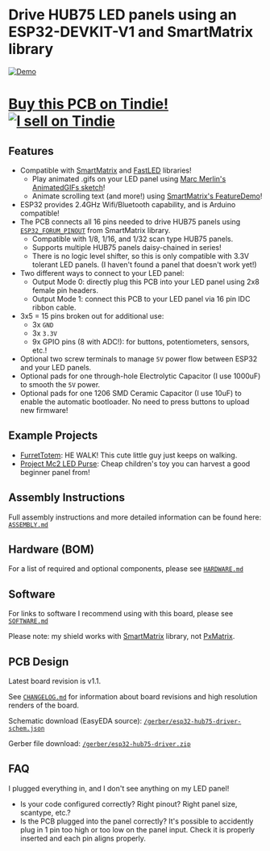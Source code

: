 # Drive HUB75 LED panels using an ESP32-DEVKIT-V1 and SmartMatrix library
[![Demo](https://github.com/rorosaurus/esp32-hub75-driver/raw/master/images/demo.gif)](https://www.youtube.com/watch?v=UengvMiGzF8)

# [Buy this PCB on Tindie! ![I sell on Tindie](https://github.com/rorosaurus/esp32-hub75-driver/raw/master/images/tindie.png)](https://www.tindie.com/products/18357/)

## Features

* Compatible with [SmartMatrix](https://github.com/pixelmatix/SmartMatrix/tree/teensylc) and [FastLED](https://github.com/FastLED/FastLED) libraries!
  * Play animated .gifs on your LED panel using [Marc Merlin's AnimatedGIFs sketch](https://github.com/marcmerlin/AnimatedGIFs)!
  * Animate scrolling text (and more!) using [SmartMatrix's FeatureDemo](https://github.com/pixelmatix/SmartMatrix/tree/teensylc/examples/FeatureDemo)!
* ESP32 provides 2.4GHz Wifi/Bluetooth capability, and is Arduino compatible!
* The PCB connects all 16 pins needed to drive HUB75 panels using [`ESP32_FORUM_PINOUT`](https://github.com/pixelmatix/SmartMatrix/blob/teensylc/src/MatrixHardware_ESP32_V0.h#L37) from SmartMatrix library.
  * Compatible with 1/8, 1/16, and 1/32 scan type HUB75 panels.
  * Supports multiple HUB75 panels daisy-chained in series!
  * There is no logic level shifter, so this is only compatible with 3.3V tolerant LED panels. (I haven't found a panel that doesn't work yet!)
* Two different ways to connect to your LED panel:
  * Output Mode 0: directly plug this PCB into your LED panel using 2x8 female pin headers.
  * Output Mode 1: connect this PCB to your LED panel via 16 pin IDC ribbon cable.
* 3x5 = 15 pins broken out for additional use: 
  * 3x `GND`
  * 3x `3.3V`
  * 9x GPIO pins (8 with ADC!): for buttons, potentiometers, sensors, etc.!
* Optional two screw terminals to manage `5V` power flow between ESP32 and your LED panels.
* Optional pads for one through-hole Electrolytic Capacitor (I use 1000uF) to smooth the `5V` power.
* Optional pads for one 1206 SMD Ceramic Capacitor (I use 10uF) to enable the automatic bootloader. No need to press buttons to upload new firmware!

## Example Projects
* [FurretTotem](https://ravefurret.com/): HE WALK! This cute little guy just keeps on walking.
* [Project Mc2 LED Purse](https://github.com/rorosaurus/project-mc2-led-purse): Cheap children's toy you can harvest a good beginner panel from!

## Assembly Instructions
Full assembly instructions and more detailed information can be found here: [`ASSEMBLY.md`](https://github.com/rorosaurus/esp32-hub75-driver/blob/master/ASSEMBLY.md)

## Hardware (BOM)
For a list of required and optional components, please see [`HARDWARE.md`](https://github.com/rorosaurus/esp32-hub75-driver/blob/master/HARDWARE.md)

## Software
For links to software I recommend using with this board, please see [`SOFTWARE.md`](https://github.com/rorosaurus/esp32-hub75-driver/blob/master/SOFTWARE.md)

Please note: my shield works with [SmartMatrix](https://github.com/pixelmatix/SmartMatrix/tree/teensylc) library, not [PxMatrix](https://github.com/2dom/PxMatrix).

## PCB Design
Latest board revision is v1.1.

See [`CHANGELOG.md`](https://github.com/rorosaurus/esp32-hub75-driver/blob/master/CHANGELOG.md) for information about board revisions and high resolution renders of the board.

Schematic download (EasyEDA source): [`/gerber/esp32-hub75-driver-schem.json`](https://github.com/rorosaurus/esp32-hub75-driver/blob/master/gerber/esp32-hub75-driver-schem.json)

Gerber file download: [`/gerber/esp32-hub75-driver.zip`](https://github.com/rorosaurus/esp32-hub75-driver/blob/master/gerber/esp32-hub75-driver.zip)

## FAQ
I plugged everything in, and I don't see anything on my LED panel!
* Is your code configured correctly? Right pinout? Right panel size, scantype, etc.?
* Is the PCB plugged into the panel correctly?  It's possible to accidently plug in 1 pin too high or too low on the panel input. Check it is properly inserted and each pin aligns properly.
